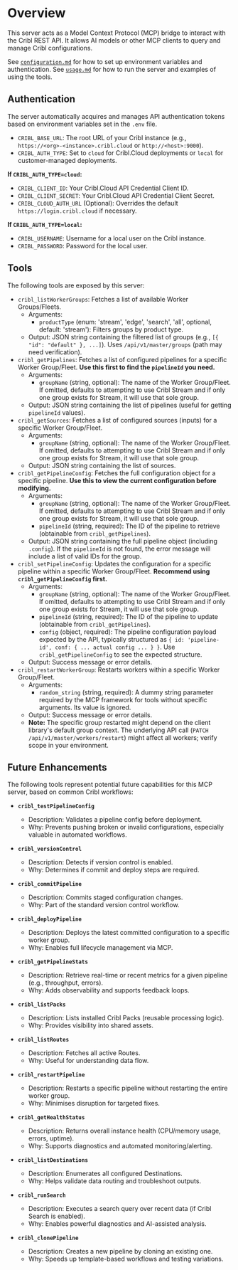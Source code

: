 # Overview

This server acts as a Model Context Protocol (MCP) bridge to interact with the Cribl REST API.
It allows AI models or other MCP clients to query and manage Cribl configurations.

See [`configuration.md`](./configuration.md) for how to set up environment variables and authentication.
See [`usage.md`](./usage.md) for how to run the server and examples of using the tools.

## Authentication

The server automatically acquires and manages API authentication tokens based on environment variables set in the `.env` file.

*   `CRIBL_BASE_URL`: The root URL of your Cribl instance (e.g., `https://<org>-<instance>.cribl.cloud` or `http://<host>:9000`).
*   `CRIBL_AUTH_TYPE`: Set to `cloud` for Cribl.Cloud deployments or `local` for customer-managed deployments.

**If `CRIBL_AUTH_TYPE=cloud`:**
*   `CRIBL_CLIENT_ID`: Your Cribl.Cloud API Credential Client ID.
*   `CRIBL_CLIENT_SECRET`: Your Cribl.Cloud API Credential Client Secret.
*   `CRIBL_CLOUD_AUTH_URL` (Optional): Overrides the default `https://login.cribl.cloud` if necessary.

**If `CRIBL_AUTH_TYPE=local`:**
*   `CRIBL_USERNAME`: Username for a local user on the Cribl instance.
*   `CRIBL_PASSWORD`: Password for the local user.

## Tools

The following tools are exposed by this server:

*   `cribl_listWorkerGroups`: Fetches a list of available Worker Groups/Fleets.
    *   Arguments:
        *   `productType` (enum: 'stream', 'edge', 'search', 'all', optional, default: 'stream'): Filters groups by product type.
    *   Output: JSON string containing the filtered list of groups (e.g., `[{ "id": "default" }, ...]`). Uses `/api/v1/master/groups` (path may need verification).
*   `cribl_getPipelines`: Fetches a list of configured pipelines for a specific Worker Group/Fleet. **Use this first to find the `pipelineId` you need.**
    *   Arguments:
        *   `groupName` (string, optional): The name of the Worker Group/Fleet. If omitted, defaults to attempting to use Cribl Stream and if only one group exists for Stream, it will use that sole group.
    *   Output: JSON string containing the list of pipelines (useful for getting `pipelineId` values).
*   `cribl_getSources`: Fetches a list of configured sources (inputs) for a specific Worker Group/Fleet.
    *   Arguments:
        *   `groupName` (string, optional): The name of the Worker Group/Fleet. If omitted, defaults to attempting to use Cribl Stream and if only one group exists for Stream, it will use that sole group.
    *   Output: JSON string containing the list of sources.
*   `cribl_getPipelineConfig`: Fetches the full configuration object for a specific pipeline. **Use this to view the current configuration before modifying.**
    *   Arguments:
        *   `groupName` (string, optional): The name of the Worker Group/Fleet. If omitted, defaults to attempting to use Cribl Stream and if only one group exists for Stream, it will use that sole group.
        *   `pipelineId` (string, required): The ID of the pipeline to retrieve (obtainable from `cribl_getPipelines`).
    *   Output: JSON string containing the full pipeline object (including `.config`). If the `pipelineId` is not found, the error message will include a list of valid IDs for the group.
*   `cribl_setPipelineConfig`: Updates the configuration for a specific pipeline within a specific Worker Group/Fleet. **Recommend using `cribl_getPipelineConfig` first.**
    *   Arguments:
        *   `groupName` (string, optional): The name of the Worker Group/Fleet. If omitted, defaults to attempting to use Cribl Stream and if only one group exists for Stream, it will use that sole group.
        *   `pipelineId` (string, required): The ID of the pipeline to update (obtainable from `cribl_getPipelines`).
        *   `config` (object, required): The pipeline configuration payload expected by the API, typically structured as `{ id: 'pipeline-id', conf: { ... actual config ... } }`. Use `cribl_getPipelineConfig` to see the expected structure.
    *   Output: Success message or error details.
*   `cribl_restartWorkerGroup`: Restarts workers within a specific Worker Group/Fleet.
    *   Arguments:
        *   `random_string` (string, required): A dummy string parameter required by the MCP framework for tools without specific arguments. Its value is ignored.
    *   Output: Success message or error details.
    *   **Note:** The specific group restarted might depend on the client library's default group context. The underlying API call (`PATCH /api/v1/master/workers/restart`) might affect all workers; verify scope in your environment.


## Future Enhancements

The following tools represent potential future capabilities for this MCP server, based on common Cribl workflows:

*   **`cribl_testPipelineConfig`**
    *   Description: Validates a pipeline config before deployment.
    *   Why: Prevents pushing broken or invalid configurations, especially valuable in automated workflows.

*   **`cribl_versionControl`**
    *   Description: Detects if version control is enabled.
    *   Why: Determines if commit and deploy steps are required.

*   **`cribl_commitPipeline`**
    *   Description: Commits staged configuration changes.
    *   Why: Part of the standard version control workflow.

*   **`cribl_deployPipeline`**
    *   Description: Deploys the latest committed configuration to a specific worker group.
    *   Why: Enables full lifecycle management via MCP.

*   **`cribl_getPipelineStats`**
    *   Description: Retrieve real-time or recent metrics for a given pipeline (e.g., throughput, errors).
    *   Why: Adds observability and supports feedback loops.

*   **`cribl_listPacks`**
    *   Description: Lists installed Cribl Packs (reusable processing logic).
    *   Why: Provides visibility into shared assets.

*   **`cribl_listRoutes`**
    *   Description: Fetches all active Routes.
    *   Why: Useful for understanding data flow.

*   **`cribl_restartPipeline`**
    *   Description: Restarts a specific pipeline without restarting the entire worker group.
    *   Why: Minimises disruption for targeted fixes.

*   **`cribl_getHealthStatus`**
    *   Description: Returns overall instance health (CPU/memory usage, errors, uptime).
    *   Why: Supports diagnostics and automated monitoring/alerting.

*   **`cribl_listDestinations`**
    *   Description: Enumerates all configured Destinations.
    *   Why: Helps validate data routing and troubleshoot outputs.

*   **`cribl_runSearch`**
    *   Description: Executes a search query over recent data (if Cribl Search is enabled).
    *   Why: Enables powerful diagnostics and AI-assisted analysis.

*   **`cribl_clonePipeline`**
    *   Description: Creates a new pipeline by cloning an existing one.
    *   Why: Speeds up template-based workflows and testing variations. 